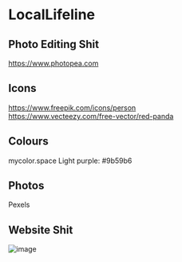 # LocalLifeline

## Photo Editing Shit

https://www.photopea.com

## Icons

https://www.freepik.com/icons/person <br>
https://www.vecteezy.com/free-vector/red-panda

## Colours

mycolor.space
Light purple: #9b59b6

## Photos

Pexels

## Website Shit

![image](https://github.com/Zaheer-Emeran/Project_Assets/assets/162816701/7e63a8e9-d340-4a4e-be0e-bdb4bc823dda)
